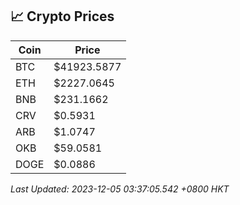 ## 📈 Crypto Prices

| Coin | Price |
| ---- | ----- |
| BTC | $41923.5877 |
| ETH | $2227.0645 |
| BNB | $231.1662 |
| CRV | $0.5931 |
| ARB | $1.0747 |
| OKB | $59.0581 |
| DOGE | $0.0886 |

_Last Updated: 2023-12-05 03:37:05.542 +0800 HKT_
